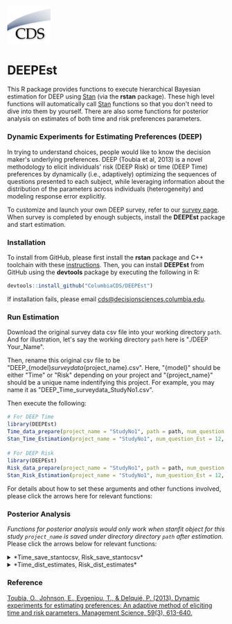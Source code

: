 [<img src="images/CDSLogo.png" width=100 alt="CDS Logo"/>](https://www8.gsb.columbia.edu/decisionsciences/)

# DEEPEst

This R package provides functions to execute hierarchical Bayesian estimation for DEEP using [Stan](https://mc-stan.org) (via the **rstan** package). These high level functions will automatically call [Stan](https://mc-stan.org) functions so that you don't need to dive into them by yourself. There are also some functions for posterior analysis on estimates of both time and risk preferences parameters.

### Dynamic Experiments for Estimating Preferences (DEEP)

In trying to understand choices, people would like to know the decision maker's underlying preferences. DEEP (Toubia et al, 2013) is a novel methodology to elicit individuals' risk (DEEP Risk) or time (DEEP Time) preferences by dynamically (i.e., adaptively) optimizing the sequences of questions presented to each subject, while leveraging information about the distribution of the parameters across individuals (heterogeneity) and modeling response error explicitly.

To customize and launch your own DEEP survey, refer to our [survey page](http://). When survey is completed by enough subjects, install the **DEEPEst** package and start estimation.

### Installation

To install from GitHub, please first install the **rstan** package and C++ toolchain with these [instructions](https://github.com/stan-dev/rstan/wiki/RStan-Getting-Started).
Then, you can install **DEEPEst** from GitHub using the **devtools** package by executing the following in R:

```r
devtools::install_github("ColumbiaCDS/DEEPEst")
```

If installation fails, please email cds@decisionsciences.columbia.edu.

### Run Estimation

Download the original survey data csv file into your working directory `path`. And for illustration, let's say the working directory `path` here is "./DEEP Your_Name". 

Then, rename this original csv file to be "DEEP_{model}_surveydata_{project_name}.csv". Here, "{model}" should be either "Time" or "Risk" depending on your project and "{project_name}" should be a unique name indentifying this project. For example, you may name it as "DEEP_Time_surveydata_StudyNo1.csv".

Then execute the following:

```r
# For DEEP Time
library(DEEPEst)
Time_data_prepare(project_name = "StudyNo1", path = path, num_question = 12)
Stan_Time_Estimation(project_name = "StudyNo1", num_question_Est = 12, num_question = 12, type_theta = "Hier", path = )

# For DEEP Risk
library(DEEPEst)
Risk_data_prepare(project_name = "StudyNo1", path = path, num_question = 12)
Stan_Risk_Estimation(project_name = "StudyNo1", num_question_Est = 12, num_question = 12, type_theta = "Hier", path = )
```

For details about how to set these arguments and other functions involved, please click the arrows here for relevant functions:


### Posterior Analysis

*Functions for posterior analysis would only work when stanfit object for this study `project_name` is saved under directory directory `path` after estimation.*
Please click the arrows below for relevant functions:
<details><summary>*Time_save_stantocsv, Risk_save_stantocsv*</summary>

```r
Time_save_stantocsv(project_name = "StudyNo1", num_question_Est = 12, type_theta = 'Hier', path = path)

Risk_save_stantocsv(project_name = "StudyNo1", num_question_Est = 12, type_theta = 'Hier', path = path)
```

#### Description

This function will save posterior point estimates for preferences from stanfit object to local csv files. Examples:
<img src="images/save_stantocsv.png" width = 500 alt="Estimates CSV"/>

#### Arguments

* project_name The name of this study. 
* num_question_Est How many questions you want to use in estimation.
* type_theta Type of scaling response noise parameter used in estimation, specify either "Global", "Individual" or "Hier".
* path Full path for working directory.

</details>

<details><summary>*Time_dist_estimates, Risk_dist_estimates*</summary>

```r
Time_dist_estimates(project_name = "StudyNo1", num_question_Est = 12, type_theta = 'Hier', path = path)

Risk_dist_estimates(project_name = "StudyNo1", num_question_Est = 12, type_theta = 'Hier', path = path)
```

#### Description

This function will plot the distributions of all parameter estimates across all subjects. Examples:
<img src="images/time_dist_estimates.png" height = 500 width = 500 alt="Time Estimates Distribution"/>

#### Arguments

* project_name The name of this study.
* num_question_Est How many questions used in the estimation.
* type_theta Type of scaling response noise parameter used in estimation, specify either "Global", "Individual" or "Hier".
* path Full path for working directory.

</details>

### Reference

[Toubia, O., Johnson, E., Evgeniou, T., & Delquié, P. (2013). Dynamic experiments for estimating preferences: An adaptive method of eliciting time and risk parameters. Management Science, 59(3), 613-640.](https://pubsonline.informs.org/doi/abs/10.1287/mnsc.1120.1570)

